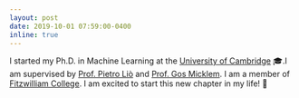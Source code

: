 ```yaml
---
layout: post
date: 2019-10-01 07:59:00-0400
inline: true
---
```


I started my Ph.D. in Machine Learning at the [University of Cambridge](https://www.cam.ac.uk/) 🎓.I am supervised by [Prof. Pietro Liò](https://www.cl.cam.ac.uk/~pl219/) and [Prof. Gos Micklem](https://www.damtp.cam.ac.uk/person/gm263). I am a member of [Fitzwilliam College](https://www.fitz.cam.ac.uk/). I am excited to start this new chapter in my life! 🚀